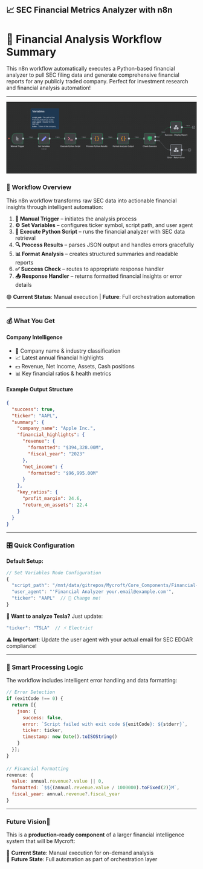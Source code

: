 ## **📈 SEC Financial Metrics Analyzer with n8n**

# 🏦 Financial Analysis Workflow Summary

This n8n workflow automatically executes a Python-based financial analyzer to pull SEC filing data and generate comprehensive financial reports for any publicly traded company. Perfect for investment research and financial analysis automation!

---

![n8n Financial Analyzer Workflow](../images/sec.png)

### **🔄 Workflow Overview**

This n8n workflow transforms raw SEC data into actionable financial insights through intelligent automation:

1. **🎯 Manual Trigger** – initiates the analysis process
2. **⚙️ Set Variables** – configures ticker symbol, script path, and user agent  
3. **🐍 Execute Python Script** – runs the financial analyzer with SEC data retrieval
4. **🔍 Process Results** – parses JSON output and handles errors gracefully
5. **📊 Format Analysis** – creates structured summaries and readable reports
6. **✅ Success Check** – routes to appropriate response handler
7. **📤 Response Handler** – returns formatted financial insights or error details

🟢 **Current Status**: Manual execution | **Future**: Full orchestration automation

---

### **💰 What You Get**

#### **Company Intelligence**
- 🏢 Company name & industry classification  
- 📈 Latest annual financial highlights
- 💵 Revenue, Net Income, Assets, Cash positions
- 📊 Key financial ratios & health metrics

#### **Example Output Structure**
```json
{
  "success": true,
  "ticker": "AAPL",
  "summary": {
    "company_name": "Apple Inc.",
    "financial_highlights": {
      "revenue": {
        "formatted": "$394,328.00M",
        "fiscal_year": "2023"
      },
      "net_income": {
        "formatted": "$96,995.00M"
      }
    },
    "key_ratios": {
      "profit_margin": 24.6,
      "return_on_assets": 22.4
    }
  }
}
```

---

### **🎛️ Quick Configuration**

**Default Setup:**
```javascript
// Set Variables Node Configuration
{
  "script_path": "/mnt/data/gitrepos/Mycroft/Core_Components/Financial-Metrics-Agent/financial_analyzer.py",
  "user_agent": "'Financial Analyzer your.email@example.com'",
  "ticker": "AAPL"  // 🍎 Change me!
}
```

**🚀 Want to analyze Tesla?** Just update:
```javascript
"ticker": "TSLA"  // ⚡ Electric!
```

**⚠️ Important**: Update the user agent with your actual email for SEC EDGAR compliance!

---

### **🧠 Smart Processing Logic**

The workflow includes intelligent error handling and data formatting:

```javascript
// Error Detection
if (exitCode !== 0) {
  return [{
    json: {
      success: false,
      error: `Script failed with exit code ${exitCode}: ${stderr}`,
      ticker: ticker,
      timestamp: new Date().toISOString()
    }
  }];
}

// Financial Formatting  
revenue: {
  value: annual.revenue?.value || 0,
  formatted: `$${(annual.revenue.value / 1000000).toFixed(2)}M`,
  fiscal_year: annual.revenue?.fiscal_year
}
```

---

### **Future Vision**🔮 

This is a **production-ready component** of a larger financial intelligence system that will be Mycroft:

📍 **Current State**: Manual execution for on-demand analysis  
🚀 **Future State**: Full automation as part of orchestration layer

